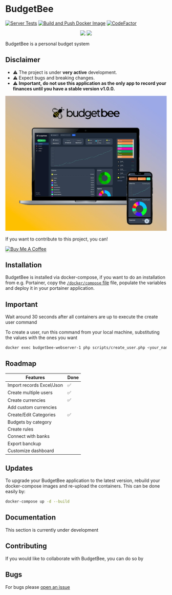 # BudgetBee

[![Server Tests](https://github.com/budgetbee/budgetbee/actions/workflows/server-tests.yml/badge.svg)](https://github.com/budgetbee/budgetbee/actions/workflows/server-tests.yml)
[![Build and Push Docker Image](https://github.com/budgetbee/budgetbee/actions/workflows/docker-build.yml/badge.svg)](https://github.com/budgetbee/budgetbee/actions/workflows/docker-build.yml)
[![CodeFactor](https://www.codefactor.io/repository/github/budgetbee/budgetbee/badge)](https://www.codefactor.io/repository/github/budgetbee/budgetbee)

<p align="center">
<img src="https://github.com/budgetbee/budgetbee/raw/main/web/assets/images/logo.svg#gh-light-mode-only" width="50%" />
<img src="https://github.com/budgetbee/budgetbee/raw/main/web/assets/images/logo_color_2.svg#gh-dark-mode-only" width="50%" />
</p>

BudgetBee is a personal budget system

## Disclaimer

- ⚠️ The project is under **very active** development.
- ⚠️ Expect bugs and breaking changes.
- ⚠️ **Important, do not use this application as the only app to record your finances until you have a stable version v1.0.0.**

<p align="center">
<img src="https://github.com/budgetbee/budgetbee/raw/main/web/assets/images/budgetbee_screenshot.webp" width="100%" />
</p>

If you want to contribute to this project, you can!

<a href="https://bmc.link/alejandrork" target="_blank"><img src="https://www.buymeacoffee.com/assets/img/custom_images/orange_img.png" alt="Buy Me A Coffee" style="height: 37px !important;width: 170px !important;box-shadow: 0px 3px 2px 0px rgba(190, 190, 190, 0.5) !important;-webkit-box-shadow: 0px 3px 2px 0px rgba(190, 190, 190, 0.5) !important;" ></a>

## Installation

BudgetBee is installed via docker-compose, if you want to do an installation from e.g. Portainer, copy the [`/docker/compose` file](https://github.com/budgetbee/budgetbee/tree/main/docker/docker-compose.yml) file, populate the variables and deploy it in your portainer application.

## Important

Wait around 30 seconds after all containers are up to execute the create user command

To create a user, run this command from your local machine, substituting the values with the ones you want

```bash
docker exec budgetbee-webserver-1 php scripts/create_user.php <your_name> <your_email> <your_password>
```

## Roadmap

| Features                                     | Done |
| -------------------------------------------- | ------ |
| Import records Excel/Json                      | ✅    | 
| Create multiple users                        | ✅    |
| Create currencies                            | ✅    |
| Add custom currencies                        |      |
| Create/Edit Categories                       | ✅    |
| Budgets by category                          |     |
| Create rules                                 |     |
| Connect with banks                           |     |
| Export banckup                               |     |
| Customize dashboard                          |     |


## Updates

To upgrade your BudgetBee application to the latest version, rebuild your docker-compose images and re-upload the containers.
This can be done easily by:

```bash
docker-compose up -d --build
```

## Documentation

This section is currently under development

## Contributing

If you would like to collaborate with BudgetBee, you can do so by

## Bugs

For bugs please [open an issue](https://github.com/budgetbee/budgetbee/issues)
